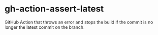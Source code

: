 # gh-action-assert-latest

GitHub Action that throws an error and stops the build if the commit is no
longer the latest commit on the branch.
